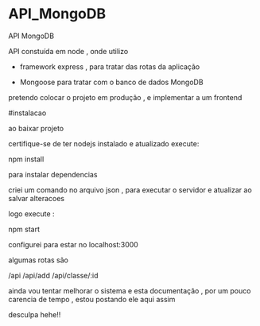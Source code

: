 # API_MongoDB
API MongoDB

API constuída em node , onde utilizo 
- framework express , para tratar das rotas da aplicação

- Mongoose para tratar com o banco de dados MongoDB 

pretendo colocar o projeto em produção , e implementar a um frontend 


#instalacao 

ao baixar projeto 

certifique-se de ter nodejs instalado e atualizado
execute:

npm install

para instalar dependencias 

criei um comando no arquivo json , para executar o servidor e atualizar ao salvar alteracoes 

logo execute :

npm start

configurei para estar no localhost:3000

algumas rotas são 

/api
/api/add
/api/classe/:id

ainda vou tentar melhorar o sistema e esta documentação , por um pouco carencia de tempo , estou postando ele aqui assim 

desculpa hehe!!


